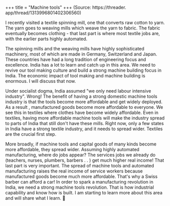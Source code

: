 +++
title = "Machine tools"
+++
(Source: https://threader. app/thread/1313996801402306560)

I recently visited a textile spinning mill, one that converts raw cotton to yarn.  The yarn goes to weaving mills which weave the yarn to fabric.  The fabric eventually becomes clothing - that last part is where most textile jobs are, with the earlier parts highly automated.  

The spinning mills and the weaving mills have highly sophisticated machinery, most of which are made in Germany, Switzerland and Japan.  These countries have had a long tradition of engineering focus and excellence. India has a lot to learn and catch up in this area. We need to revive our tool making culture and build a strong machine building focus in India. The economic impact of tool making and machine building is enormous.  I will discuss that now. 

Under socialist dogma, India assumed "we only need labour intensive industry".  Wrong! The benefit of having a strong domestic machine tools industry is that the tools become more affordable and get widely deployed.  As a result , manufactured goods become more affordable to everyone. We see this in textiles where clothes have become widely affordable. Even in textiles, having more affordable machine tools will make the industry spread to parts of India that still don't have these mills.  Right now, only a few states in India have a strong textile industry, and it needs to spread wider.  Textiles are the crucial first step. 

More broadly, if machine tools and capital goods of many kinds become more affordable, they spread wider. Assuming highly automated manufacturing, where do jobs appear? The services jobs we already do (teachers, nurses, plumbers, barbers . . ) get much higher real income! That last part is very important.  The spread of machine tools and automated manufacturing raises the real income of service workers because manufactured goods become much more affordable. That's why a Swiss barber can afford a car! In order to spark a manufacturing revolution in India, we need a strong machine tools revolution. That is how industrial capability and know how is built. I am starting to learn more about this area and will share what I learn.  🙏 